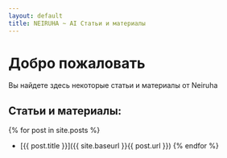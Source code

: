 ```yaml
---
layout: default
title: NEIRUHA ~ AI Статьи и материалы
---
```


# Добро пожаловать

Вы найдете здесь некоторые статьи и материалы от Neiruha

## Cтатьи и материалы:

{% for post in site.posts %}
- [{{ post.title }}]({{ site.baseurl }}{{ post.url }})
{% endfor %}
